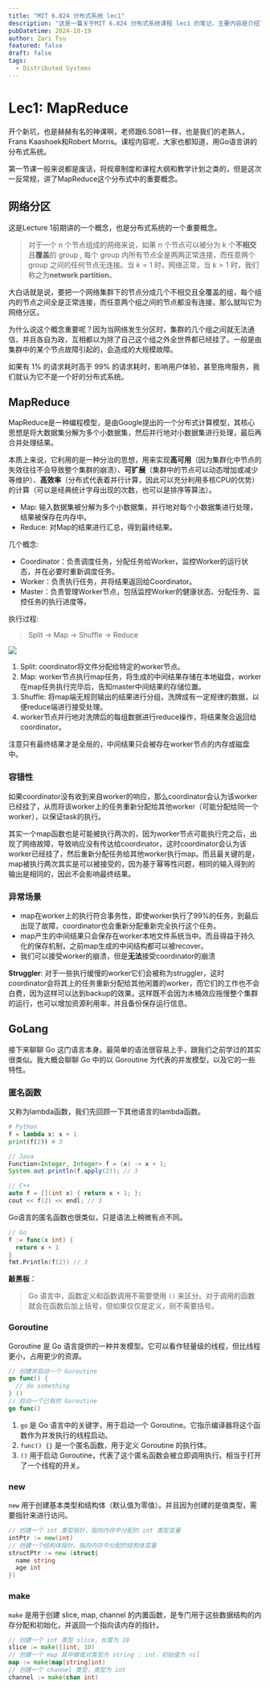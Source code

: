 ```yaml
---
title: "MIT 6.824 分布式系统 lec1"
description: "这是一篇关于MIT 6.824 分布式系统课程 lec1 的笔记，主要内容是介绍了分布式系统的网络分区、MapReduce。"
pubDatetime: 2024-10-19
author: Zari Tsu
featured: false
draft: false
tags:
  - Distributed Systems
---
```


# Lec1: MapReduce

开个新坑，也是赫赫有名的神课啊，老师跟6.S081一样，也是我们的老熟人，Frans Kaashoek和Robert Morris。课程内容呢，大家也都知道，用Go语言讲的分布式系统。

第一节课一般来说都是废话，将规章制度和课程大纲和教学计划之类的，但是这次一反常规，讲了MapReduce这个分布式中的重要概念。

## 网络分区

这是Lecture 1前期讲的一个概念，也是分布式系统的一个重要概念。

> 对于一个 $n$ 个节点组成的网络来说，如果 $n$ 个节点可以被分为 $k$ 个**不相交**且**覆盖**的 group , 每个 group 内所有节点全是两两正常连接，而任意两个 group 之间的任何节点无连接。当 $k = 1$ 时，网络正常，当 $k > 1$ 时，我们称之为**network partition**。

大白话就是说，要把一个网络集群下的节点分成几个不相交且全覆盖的组，每个组内的节点之间全是正常连接，而任意两个组之间的节点都没有连接，那么就叫它为网络分区。

为什么说这个概念重要呢？因为当网络发生分区时，集群的几个组之间就无法通信，并且各自为政，互相都以为除了自己这个组之外全世界都已经挂了。一般是由集群中的某个节点故障引起的，会造成的大规模故障。

如果有 1% 的请求耗时高于 99% 的请求耗时，影响用户体验，甚至拖垮服务，我们就认为它不是一个好的分布式系统。

## MapReduce

MapReduce是一种编程模型，是由Google提出的一个分布式计算模型，其核心思想是将大数据集分解为多个小数据集，然后并行地对小数据集进行处理，最后再合并处理结果。

本质上来说，它利用的是一种分治的思想，用来实现**高可用**（因为集群化中节点的失效往往不会导致整个集群的崩溃）、**可扩展**（集群中的节点可以动态增加或减少等维护）、**高效率**（分布式代表着并行计算，因此可以充分利用多核CPU的优势）的计算（可以是经典统计字母出现的次数，也可以是排序等算法）。

* Map: 输入数据集被分解为多个小数据集，并行地对每个小数据集进行处理，结果被保存在内存中。
* Reduce: 对Map的结果进行汇总，得到最终结果。

几个概念: 

* Coordinator：负责调度任务，分配任务给Worker，监控Worker的运行状态，并在必要时重新调度任务。
* Worker：负责执行任务，并将结果返回给Coordinator。
* Master：负责管理Worker节点，包括监控Worker的健康状态、分配任务、监控任务的执行进度等。

执行过程: 

> Split -> Map -> Shuffle -> Reduce

![](https://www.panziye.com/wp-content/uploads/2020/08/2020080607075996.png)

1. Split: coordinator将文件分配给特定的worker节点。
2. Map: worker节点执行map任务，将生成的中间结果存储在本地磁盘，worker在map任务执行完毕后，告知master中间结果的存储位置。
3. Shuffle: 将map端无规则输出的结果进行分组，洗牌成有一定规律的数据，以便reduce端进行接受处理。 
4. worker节点并行地对洗牌后的每组数据进行reduce操作，将结果聚合返回给coordinator。

注意只有最终结果才是全局的，中间结果只会被存在worker节点的内存或磁盘中。

### 容错性

如果coordinator没有收到来自worker的响应，那么coordinator会认为该worker已经挂了，从而将该worker上的任务重新分配给其他worker（可能分配给同一个worker），以保证task的执行。

其实一个map函数也是可能被执行两次的，因为worker节点可能执行完之后，出现了网络故障，导致响应没有传达给coordinator，这时coordinator会认为该worker已经挂了，然后重新分配任务给其他worker执行map。而且最关键的是，map被执行两次其实是可以被接受的，因为基于幂等性问题，相同的输入得到的输出是相同的，因此不会影响最终结果。

### 异常场景

* map在worker上的执行符合事务性，即使worker执行了99%的任务，到最后出现了故障，coordinator也会重新分配重新完全执行这个任务。
* map产生的中间结果只会保存在worker本地文件系统当中。而且得益于持久化的保存机制，之前map生成的中间结构都可以被recover。
* 我们可以接受worker的崩溃，但是**无法**接受coordinator的崩溃

**Struggler**: 对于一些执行缓慢的worker它们会被称为struggler，这时coordinator会将其上的任务重新分配给其他闲置的worker，而它们的工作也不会白费，因为这样可以达到backup的效果。这样既不会因为木桶效应拖慢整个集群的运行，也可以增加资源利用率，并且备份保存运行信息。

## GoLang

接下来聊聊 Go 这门语言本身。最简单的语法很容易上手，跟我们之前学过的其实很类似。我大概会聊聊 Go 中的以 Goroutine 为代表的并发模型，以及它的一些特性。

### 匿名函数

又称为lambda函数，我们先回顾一下其他语言的lambda函数。

```python
# Python
f = lambda x: x + 1
print(f(2)) # 3
```

```java
// Java
Function<Integer, Integer> f = (x) -> x + 1;
System.out.println(f.apply(2)); // 3
```

```c++
// C++
auto f = [](int x) { return x + 1; };
cout << f(2) << endl; // 3
```

Go语言的匿名函数也很类似，只是语法上稍微有点不同。

```go
// Go
f := func(x int) {
  return x + 1
}
fmt.Println(f(2)) // 3
```

**敲黑板**：

> Go 语言中，函数定义和函数调用不需要使用 `()` 来区分。对于调用的函数就会在函数后加上括号，但如果仅仅是定义，则不需要括号。

### Goroutine

Goroutine 是 Go 语言提供的一种并发模型。它可以看作轻量级的线程，但比线程更小，占用更少的资源。

```go
// 创建并启动一个 Goroutine
go func() {
  // do something
} ()
// 启动一个已有的 Goroutine
go func()
```

1. `go` 是 Go 语言中的关键字，用于启动一个 Goroutine。它指示编译器将这个函数作为并发执行的线程启动。
2. `func() {}` 是一个匿名函数，用于定义 Goroutine 的执行体。
3. `()` 用于启动 Goroutine，代表了这个匿名函数会被立即调用执行。相当于打开了一个线程的开关。

### new

`new` 用于创建基本类型和结构体（默认值为零值）。并且因为创建的是值类型，需要指针来进行访问。

```go
// 创建一个 int 类型指针，指向内存中分配的 int 类型变量
intPtr := new(int)
// 创建一个结构体指针，指向内存中分配的结构体变量
structPtr := new (struct{
  name string
  age int
})
```

### make

`make` 是用于创建 slice, map, channel 的内置函数，是专门用于这些数据结构的内存分配和初始化，并返回一个指向该内存的指针。

```go
// 创建一个 int 类型 slice，长度为 10
slice := make([]int, 10)
// 创建一个 map 其中键值对类型为 string : int，初始值为 nil
map := make(map[string]int)
// 创建一个 channel 类型，类型为 int
channel := make(chan int)
```
